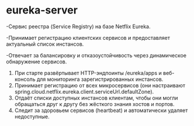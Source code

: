 # eureka-server

-Сервис реестра (Service Registry) на базе Netflix Eureka.

-Принимает регистрацию клиентских сервисов и предоставляет актуальный список инстансов.

-Отвечает за балансировку и отказоустойчивость через динамическое обнаружение сервисов.

1. При старте развёртывает HTTP-эндпоинты /eureka/apps и веб-консоль для мониторинга зарегистрированных инстансов.
2. Принимает регистрацию от всех микросервисов (они настраивают spring.cloud.netflix.eureka.client.serviceUrl.defaultZone).
3. Отдаёт списки доступных инстансов клиентам, чтобы они могли обращаться друг к другу без жёсткого знания хостов и портов.
4. Следит за здоровьем сервисов (heartbeat) и автоматически удаляет недоступные.
